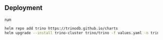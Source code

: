## Deployment

run

```bash
helm repo add trino https://trinodb.github.io/charts
helm upgrade --install trino-cluster trino/trino -f values.yaml -n trino --create-namespace
```